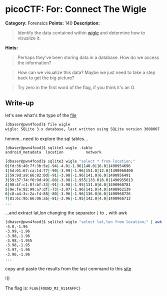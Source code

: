 # picoCTF: For: Connect The Wigle

**Category:** Forensics
**Points:** 140
**Description:**

> Identify the data contained within [wigle](https://github.com/dbaser/CTF-Write-ups/blob/master/picoCTF-2017/for140-connect_the_wigle/wigle) and determine how to visualize it.

**Hints:**

> Perhaps they've been storing data in a database. How do we access the information?

> How can we visualize this data? Maybe we just need to take a step back to get the big picture?

> Try zero in the first word of the flag, if you think it's an O.

## Write-up

let's see what's the type of the [file](https://github.com/dbaser/CTF-Write-ups/blob/master/picoCTF-2017/for140-connect_the_wigle/wigle)

```bash
[dbaser@pwn4food]$ file wigle
wigle: SQLite 3.x database, last written using SQLite version 3008007
```    
hmmm.. need to explore the sql tables...

```bash
[dbaser@pwn4food]$ sqlite3 wigle .table
android_metadata  location          network 

[dbaser@pwn4food]$ sqlite3 wigle "select * from location;" 
0|fd:36:40:7f:3b:5e|-94|-4.0|-1.96|140.0|16.0|1490954696
1|5d:01:67:ca:14:77|-90|-3.99|-1.96|151.0|12.0|1490968400
2|59:9d:a9:66:82:0d|-91|-3.98|-1.96|141.0|6.0|1490956491
3|59:37:74:f0:9d:49|-88|-3.98|-1.955|133.0|6.0|1490955013
4|98:4f:c1:8f:bf:33|-91|-3.98|-1.95|131.0|6.0|1490960781
5|9e:fe:92:99:a7:df|-73|-3.97|-1.96|141.0|4.0|1490962139
6|c8:a4:3c:2a:f4:88|-80|-3.96|-1.96|136.0|6.0|1490968726
7|81:6c:9b:66:06:ab|-81|-3.96|-1.95|142.0|4.0|1490966713
...
```
...and extract lat,lon changing the separator `|` to `,` with awk

```bash
[dbaser@pwn4food]$ sqlite3 wigle "select lat,lon from location;" | awk -F'|' 'BEGIN{OFS=",";} {print $1,$2}' 
-4.0,-1.96
-3.99,-1.96
-3.98,-1.96
-3.98,-1.955
-3.98,-1.95
-3.97,-1.96
-3.96,-1.96
...
```

copy and paste the results from the last command to this [site](http://www.hamstermap.com/quickmap.php)

!()

The flag is: `FLAG{FOUND_M3_9114AFFC}`
